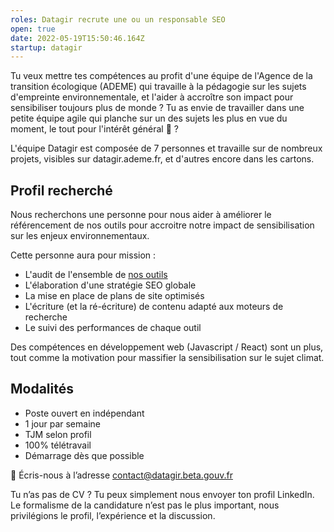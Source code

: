 ```yaml
---
roles: Datagir recrute une ou un responsable SEO
open: true
date: 2022-05-19T15:50:46.164Z
startup: datagir
---
```

Tu veux mettre tes compétences au profit d'une équipe de l'Agence de la transition écologique (ADEME) qui travaille à la pédagogie sur les sujets d'empreinte environnementale, et l'aider à accroître son impact pour sensibiliser toujours plus de monde ? Tu as envie de travailler dans une petite équipe agile qui planche sur un des sujets les plus en vue du moment, le tout pour l'intérêt général 🥁 ?

L'équipe Datagir est composée de 7 personnes et travaille sur de nombreux projets, visibles sur datagir.ademe.fr, et d'autres encore dans les cartons.

## Profil recherché

Nous recherchons une personne pour nous aider à améliorer le référencement de nos outils pour accroitre notre impact de sensibilisation sur les enjeux environnementaux. 

Cette personne aura pour mission :

* L'audit de l'ensemble de [nos outils](https://datagir.ademe.fr/#applications)
* L'élaboration d'une stratégie SEO globale
* La mise en place de plans de site optimisés
* L'écriture (et la ré-écriture) de contenu adapté aux moteurs de recherche
* Le suivi des performances de chaque outil

Des compétences en développement web (Javascript / React) sont un plus, tout comme la motivation pour massifier la sensibilisation sur le sujet climat.

## Modalités

* Poste ouvert en indépendant
* 1 jour par semaine
* TJM selon profil
* 100% télétravail
* Démarrage dès que possible

💌 Écris-nous à l’adresse contact@datagir.beta.gouv.fr

Tu n’as pas de CV ? Tu peux simplement nous envoyer ton profil LinkedIn. Le formalisme de la candidature n’est pas le plus important, nous privilégions le profil, l’expérience et la discussion.